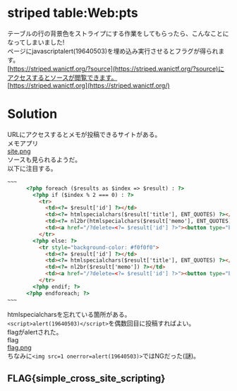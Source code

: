 # striped table:Web:pts
テーブルの行の背景色をストライプにする作業をしてもらったら、こんなことになってしまいました!  
ページにjavascriptalert(19640503)を埋め込み実行させるとフラグが得られます。  
[https://striped.wanictf.org/?source](https://striped.wanictf.org/?source)にアクセスするとソースが閲覧できます。  
[https://striped.wanictf.org](https://striped.wanictf.org/)  

# Solution
URLにアクセスするとメモが投稿できるサイトがある。  
メモアプリ  
[site.png](site/site.png)  
ソースも見られるようだ。  
以下に注目する。  
```html
~~~
      <?php foreach ($results as $index => $result) : ?>
        <?php if ($index % 2 === 0) : ?>
          <tr>
            <td><?= $result['id'] ?></td>
            <td><?= htmlspecialchars($result['title'], ENT_QUOTES) ?></td>
            <td><?= nl2br(htmlspecialchars($result['memo'], ENT_QUOTES)) ?></td>
            <td><a href="/?delete=<?= $result['id'] ?>"><button type="button" class="btn btn-danger">削除</button></a></td>
          </tr>
        <?php else: ?>
          <tr style="background-color: #f0f0f0">
            <td><?= $result['id'] ?></td>
            <td><?= htmlspecialchars($result['title'], ENT_QUOTES) ?></td>
            <td><?= nl2br($result['memo']) ?></td>
            <td><a href="/?delete=<?= $result['id'] ?>"><button type="button" class="btn btn-danger">削除</button></a></td>
          </tr>
        <?php endif; ?>
      <?php endforeach; ?>
~~~
```
htmlspecialcharsを忘れている箇所がある。  
`<script>alert(19640503)</script>`を偶数回目に投稿すればよい。  
flagがalertされた。  
flag  
[flag.png](site/flag.png)  
ちなみに`<img src=1 onerror=alert(19640503)>`ではNGだった(謎)。  

## FLAG{simple_cross_site_scripting}
